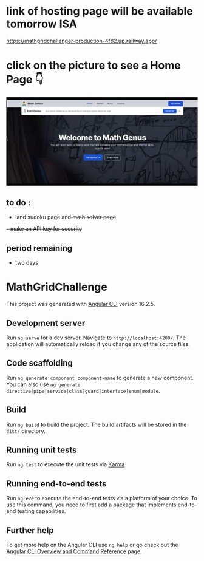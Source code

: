 # link of hosting page will be available tomorrow ISA

https://mathgridchallenger-production-4f82.up.railway.app/

# click on the picture to see a Home Page 👇

[![Project Demo](image.png)](https://youtu.be/PjVo6WV9Ei4)



## to do :
 - land sudoku page and<s> math solver page</s>
   
<s> - make an API key for security </s>

## period remaining
- two days
# MathGridChallenge

This project was generated with [Angular CLI](https://github.com/angular/angular-cli) version 16.2.5.

## Development server

Run `ng serve` for a dev server. Navigate to `http://localhost:4200/`. The application will automatically reload if you change any of the source files.

## Code scaffolding

Run `ng generate component component-name` to generate a new component. You can also use `ng generate directive|pipe|service|class|guard|interface|enum|module`.

## Build

Run `ng build` to build the project. The build artifacts will be stored in the `dist/` directory.

## Running unit tests

Run `ng test` to execute the unit tests via [Karma](https://karma-runner.github.io).

## Running end-to-end tests

Run `ng e2e` to execute the end-to-end tests via a platform of your choice. To use this command, you need to first add a package that implements end-to-end testing capabilities.

## Further help

To get more help on the Angular CLI use `ng help` or go check out the [Angular CLI Overview and Command Reference](https://angular.io/cli) page.
